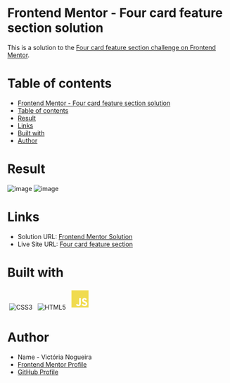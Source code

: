 # Frontend Mentor - Four card feature section solution

This is a solution to the [Four card feature section challenge on Frontend Mentor](https://www.frontendmentor.io/challenges/four-card-feature-section-weK1eFYK).

# Table of contents

- [Frontend Mentor - Four card feature section solution](#frontend-mentor---four-card-feature-section-solution)
- [Table of contents](#table-of-contents)
- [Result](#result)
- [Links](#links)
- [Built with](#built-with)
- [Author](#author)

# Result

![image](https://github.com/victoriamnx/Four-Card-Feature-Section/assets/96449803/5b05c107-3760-4cf0-b8e9-9341a43dfeab)
![image](https://github.com/victoriamnx/Four-Card-Feature-Section/assets/96449803/c6592f00-e33c-4d5a-bcc1-33857d6aadfe)

# Links

- Solution URL: [Frontend Mentor Solution](https://www.frontendmentor.io/solutions/four-card-feature-section-d6cOZ0DwX0)
- Live Site URL: [Four card feature section](https://victoriamnx.github.io/Four-Card-Feature-Section/)

# Built with

<img src="https://i.ibb.co/bLF1P6n/css-3.png" alt="CSS3" height="40" style="vertical-align:down; margin:4px"></a>
<img src="https://i.ibb.co/Ch4SDLV/html-1.png" alt="HTML5" height="40" style="vertical-align:down; margin:4px"></a>
<img src="https://raw.githubusercontent.com/devicons/devicon/master/icons/javascript/javascript-plain.svg" alt="JavaScript" height="40" style="vertical-align:down; margin:4px">

# Author

- Name - Victória Nogueira
- [Frontend Mentor Profile](https://www.frontendmentor.io/profile/victoriamnx)
- [GitHub Profile](https://github.com/victoriamnx)
